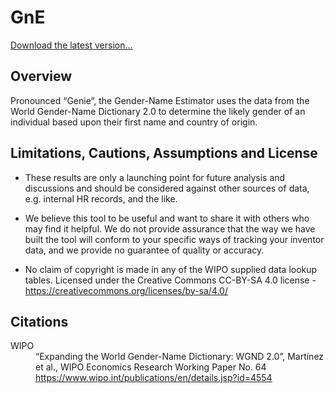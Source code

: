 # GnE

[Download the latest version...](../../raw/main/GnE-1.0.1.pkg)
## Overview

Pronounced “Genie”, the Gender-Name Estimator uses the data from the
World Gender-Name Dictionary 2.0 to determine the likely gender of an
individual based upon their first name and country of origin.  

## Limitations, Cautions, Assumptions and License

- These results are only a launching point for future analysis and
  discussions and should be considered against other sources of data,
  e.g. internal HR records, and the like.

- We believe this tool to be useful and want to share it with others who
  may find it helpful. We do not provide assurance that the way we have
  built the tool will conform to your specific ways of tracking your
  inventor data, and we provide no guarantee of quality or accuracy.

- No claim of copyright is made in any of the WIPO supplied data lookup
  tables. Licensed under the Creative Commons CC-BY-SA 4.0 license -
  https://creativecommons.org/licenses/by-sa/4.0/  

## Citations

<dl>
  <dt>WIPO</dt>
  <dd>“Expanding the World Gender-Name Dictionary: WGND 2.0”, Martínez et al., WIPO Economics Research Working Paper No. 64<br/>
    <a href="https://www.wipo.int/publications/en/details.jsp?id=4554">https://www.wipo.int/publications/en/details.jsp?id=4554</a>
  </dd>
</dl>
